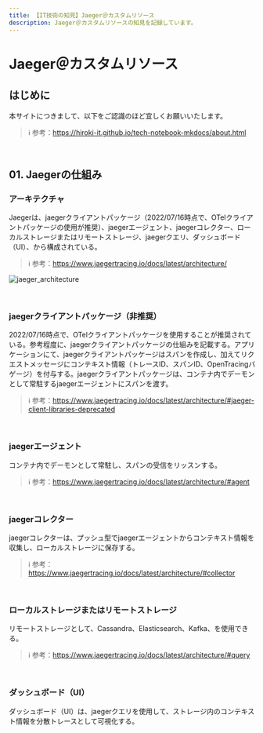 ```yaml
---
title: 【IT技術の知見】Jaeger＠カスタムリソース
description: Jaeger＠カスタムリソースの知見を記録しています。
---
```


# Jaeger＠カスタムリソース

## はじめに

本サイトにつきまして、以下をご認識のほど宜しくお願いいたします。

> ℹ️ 参考：https://hiroki-it.github.io/tech-notebook-mkdocs/about.html

<br>

## 01. Jaegerの仕組み

### アーキテクチャ

Jaegerは、jaegerクライアントパッケージ（2022/07/16時点で、OTelクライアントパッケージの使用が推奨）、jaegerエージェント、jaegerコレクター、ローカルストレージまたはリモートストレージ、jaegerクエリ、ダッシュボード（UI）、から構成されている。

> ℹ️ 参考：https://www.jaegertracing.io/docs/latest/architecture/

![jaeger_architecture](https://raw.githubusercontent.com/hiroki-it/tech-notebook/master/images/jaeger_architecture.png)

<br>

### jaegerクライアントパッケージ（非推奨）

2022/07/16時点で、OTelクライアントパッケージを使用することが推奨されている。参考程度に、jaegerクライアントパッケージの仕組みを記載する。アプリケーションにて、jaegerクライアントパッケージはスパンを作成し、加えてリクエストメッセージにコンテキスト情報（トレースID、スパンID、OpenTracingバゲージ）を付与する。jaegerクライアントパッケージは、コンテナ内でデーモンとして常駐するjaegerエージェントにスパンを渡す。

> ℹ️ 参考：https://www.jaegertracing.io/docs/latest/architecture/#jaeger-client-libraries-deprecated

<br>

### jaegerエージェント

コンテナ内でデーモンとして常駐し、スパンの受信をリッスンする。

> ℹ️ 参考：https://www.jaegertracing.io/docs/latest/architecture/#agent

<br>

### jaegerコレクター

jaegerコレクターは、プッシュ型でjaegerエージェントからコンテキスト情報を収集し、ローカルストレージに保存する。

> ℹ️ 参考：https://www.jaegertracing.io/docs/latest/architecture/#collector

<br>

### ローカルストレージまたはリモートストレージ

リモートストレージとして、Cassandra、Elasticsearch、Kafka、を使用できる。

> ℹ️ 参考：https://www.jaegertracing.io/docs/latest/architecture/#query

<br>

### ダッシュボード（UI）

ダッシュボード（UI）は、jaegerクエリを使用して、ストレージ内のコンテキスト情報を分散トレースとして可視化する。

<br>
